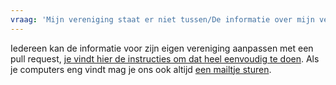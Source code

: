 ```yaml
---
vraag: 'Mijn vereniging staat er niet tussen/De informatie over mijn vereniging is incorrect. Wat kan ik hier aan doen?'
---
```

Iedereen kan de informatie voor zijn eigen vereniging aanpassen met een pull request, [je vindt hier de instructies om dat heel eenvoudig te doen](https://github.ugent.be/GentseStudentenraad/durfdoen-2.0). Als je computers eng vindt mag je ons ook altijd [een mailtje sturen](mailto:durfdoen@gentsestudentenraad.be).
